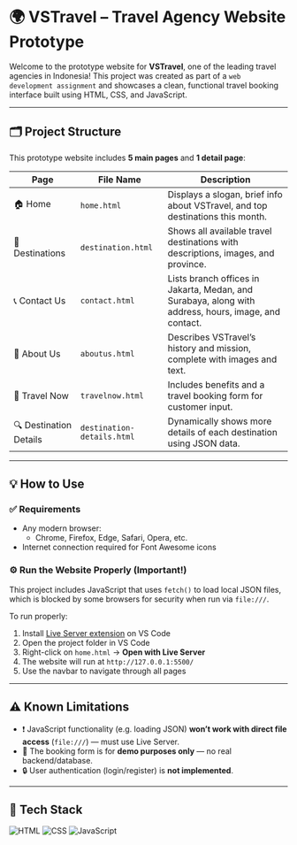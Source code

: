 # 🌍 VSTravel – Travel Agency Website Prototype

Welcome to the prototype website for **VSTravel**, one of the leading travel agencies in Indonesia! This project was created as part of a `web development assignment` and showcases a clean, functional travel booking interface built using HTML, CSS, and JavaScript.

---

## 🗂️ Project Structure

This prototype website includes **5 main pages** and **1 detail page**:

| Page | File Name | Description |
|------|-----------|-------------|
| 🏠 Home | `home.html` | Displays a slogan, brief info about VSTravel, and top destinations this month. |
| 🧭 Destinations | `destination.html` | Shows all available travel destinations with descriptions, images, and province. |
| 📞 Contact Us | `contact.html` | Lists branch offices in Jakarta, Medan, and Surabaya, along with address, hours, image, and contact. |
| 👥 About Us | `aboutus.html` | Describes VSTravel’s history and mission, complete with images and text. |
| 🧳 Travel Now | `travelnow.html` | Includes benefits and a travel booking form for customer input. |
| 🔍 Destination Details | `destination-details.html` | Dynamically shows more details of each destination using JSON data. |

---

## 💡 How to Use

### ✅ Requirements
- Any modern browser:
  - Chrome, Firefox, Edge, Safari, Opera, etc.
- Internet connection required for Font Awesome icons

### ⚙️ Run the Website Properly (Important!)
This project includes JavaScript that uses `fetch()` to load local JSON files, which is blocked by some browsers for security when run via `file:///`.

To run properly:

1. Install [Live Server extension](https://marketplace.visualstudio.com/items?itemName=ritwickdey.LiveServer) on VS Code
2. Open the project folder in VS Code
3. Right-click on `home.html` → **Open with Live Server**
4. The website will run at `http://127.0.0.1:5500/`
5. Use the navbar to navigate through all pages

---

## ⚠️ Known Limitations

- ❗ JavaScript functionality (e.g. loading JSON) **won’t work with direct file access** (`file:///`) — must use Live Server.
- 📝 The booking form is for **demo purposes only** — no real backend/database.
- 🔒 User authentication (login/register) is **not implemented**.

---

## 🧰 Tech Stack

![HTML](https://img.shields.io/badge/HTML-5-orange?logo=html5&logoColor=white)
![CSS](https://img.shields.io/badge/CSS-3-blue?logo=css3&logoColor=white)
![JavaScript](https://img.shields.io/badge/JavaScript-ES6-yellow?logo=javascript&logoColor=white)
